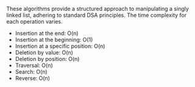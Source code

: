 These algorithms provide a structured approach to manipulating a singly linked list, adhering to standard DSA principles. The time complexity for each operation varies.

 - Insertion at the end: O(n)
 - Insertion at the beginning: O(1)
 - Insertion at a specific position: O(n)
 - Deletion by value: O(n)
 - Deletion by position: O(n)
 - Traversal: O(n)
 - Search: O(n)
 - Reverse: O(n)

